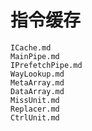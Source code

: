 # 指令缓存

``` {.include}
ICache.md
MainPipe.md
IPrefetchPipe.md
WayLookup.md
MetaArray.md
DataArray.md
MissUnit.md
Replacer.md
CtrlUnit.md
```
